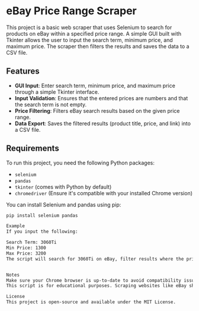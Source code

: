 # eBay Price Range Scraper

This project is a basic web scraper that uses Selenium to search for products on eBay within a specified price range. A simple GUI built with Tkinter allows the user to input the search term, minimum price, and maximum price. The scraper then filters the results and saves the data to a CSV file.

## Features

- **GUI Input**: Enter search term, minimum price, and maximum price through a simple Tkinter interface.
- **Input Validation**: Ensures that the entered prices are numbers and that the search term is not empty.
- **Price Filtering**: Filters eBay search results based on the given price range.
- **Data Export**: Saves the filtered results (product title, price, and link) into a CSV file.

## Requirements

To run this project, you need the following Python packages:

- `selenium`
- `pandas`
- `tkinter` (comes with Python by default)
- `chromedriver` (Ensure it's compatible with your installed Chrome version)

You can install Selenium and pandas using pip:

```bash
pip install selenium pandas

Example
If you input the following:

Search Term: 3060Ti
Min Price: 1300
Max Price: 3200
The script will search for 3060Ti on eBay, filter results where the price is between 1300 and 3200, and save the results in a file named ebay_3060Ti_filtered.csv.


Notes
Make sure your Chrome browser is up-to-date to avoid compatibility issues with chromedriver.
This script is for educational purposes. Scraping websites like eBay should be done responsibly and in compliance with their terms of service.

License
This project is open-source and available under the MIT License.